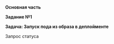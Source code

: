 **Основная часть**     
    
**Задание №1**     
   
**Задача: Запуск пода из образа в деплойменте**    
    
Запрос статуса
```
